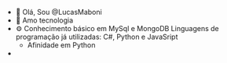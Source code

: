 - 👋 Olá, Sou @LucasMaboni
- 👀 Amo tecnologia
-  ⚙ Conhecimento básico em MySql e MongoDB
      Linguagens de programação já utilizadas: C#, Python e JavaSript
      - Afinidade em Python
- 
